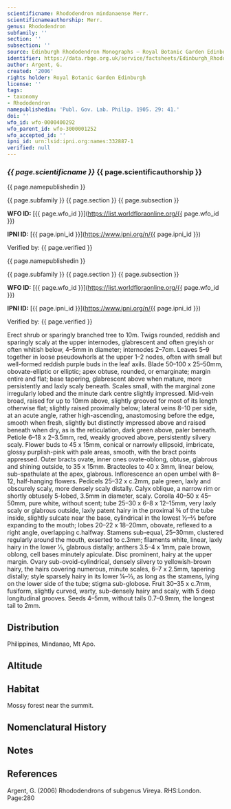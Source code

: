```yaml
---
scientificname: Rhododendron mindanaense Merr.
scientificnameauthorship: Merr.
genus: Rhododendron
subfamily: ''
section: ''
subsection: ''
source: Edinburgh Rhododendron Monographs – Royal Botanic Garden Edinburgh
identifier: https://data.rbge.org.uk/service/factsheets/Edinburgh_Rhododendron_Monographs.xhtml
author: Argent, G.
created: '2006'
rights holder: Royal Botanic Garden Edinburgh
license: ''
tags:
- taxonomy
- Rhododendron
namepublishedin: 'Publ. Gov. Lab. Philip. 1905. 29: 41.'
doi: ''
wfo_id: wfo-0000400292
wfo_parent_id: wfo-3000001252
wfo_accepted_id: ''
ipni_id: urn:lsid:ipni.org:names:332887-1
verified: null
---
```

### _{{ page.scientificname }}_ {{ page.scientificauthorship }}
 {{ page.namepublishedin }}

{{ page.subfamily }} {{ page.section }} {{ page.subsection }}

**WFO ID:** [{{ page.wfo_id }}](https://list.worldfloraonline.org/{{ page.wfo_id }})

**IPNI ID:** [{{ page.ipni_id }}](https://www.ipni.org/n/{{ page.ipni_id }})

Verified by: {{ page.verified }}

 {{ page.namepublishedin }}

{{ page.subfamily }} {{ page.section }} {{ page.subsection }}

**WFO ID:** [{{ page.wfo_id }}](https://list.worldfloraonline.org/{{ page.wfo_id }})

**IPNI ID:** [{{ page.ipni_id }}](https://www.ipni.org/n/{{ page.ipni_id }})

Verified by: {{ page.verified }}



Erect shrub or sparingly branched tree to 10m. Twigs rounded, reddish and sparingly scaly at the upper internodes, glabrescent and often greyish or often whitish below, 4–5mm in diameter; internodes 2–7cm. Leaves 5–9 together in loose pseudowhorls at the upper 1–2 nodes, often with small but well-formed reddish purple buds in the leaf axils. Blade 50–100 x 25–50mm, obovate-elliptic or elliptic; apex obtuse, rounded, or emarginate; margin entire and flat; base tapering, glabrescent above when mature, more persistently and laxly scaly beneath. Scales small, with the marginal zone irregularly lobed and the minute dark centre slightly impressed. Mid-vein broad, raised for up to 10mm above, slightly grooved for most of its length otherwise flat; slightly raised proximally below; lateral veins 8–10 per side, at an acute angle, rather high-ascending, anastomosing before the edge, smooth when fresh, slightly but distinctly impressed above and raised beneath when dry, as is the reticulation, dark green above, paler beneath. Petiole 6–18 x 2–3.5mm, red, weakly grooved above, persistently silvery scaly. Flower buds to 45 x 15mm, conical or narrowly ellipsoid, imbricate, glossy purplish-pink with pale areas, smooth, with the bract points appressed. Outer bracts ovate, inner ones ovate-oblong, obtuse, glabrous and shining outside, to 35 x 15mm. Bracteoles to 40 x 3mm, linear below, sub-spathulate at the apex, glabrous. Inflor­escence an open umbel with 8–12, half-hanging flowers. Pedicels 25–32 x c.2mm, pale green, laxly and obscurely scaly, more densely scaly distally. Calyx oblique, a narrow rim or shortly obtusely 5-lobed, 3.5mm in diameter, scaly. Corolla 40–50 x 45–50mm, pure white, without scent; tube 25–30 x 6–8 x 12–15mm, very laxly scaly or glabrous outside, laxly patent hairy in the proximal ¾ of the tube inside, slightly sulcate near the base, cylindrical in the lowest ½–2⁄3 before expanding to the mouth; lobes 20–22 x 18–20mm, obovate, reflexed to a right angle, overlapping c.halfway. Stamens sub-equal, 25–30mm, clustered regularly around the mouth, exserted to c.3mm; filaments white, linear, laxly hairy in the lower 1⁄3, glabrous distally; anthers 3.5–4 x 1mm, pale brown, oblong, cell bases minutely apiculate. Disc prominent, hairy at the upper margin. Ovary sub-ovoid-cylindrical, densely silvery to yellowish-brown hairy, the hairs covering numerous, minute scales, 6–7 x 2.5mm, tapering distally; style sparsely hairy in its lower 1⁄6–1⁄3, as long as the stamens, lying on the lower side of the tube; stigma sub-globose. Fruit 30–35 x c.7mm, fusiform, slightly curved, warty, sub-densely hairy and scaly, with 5 deep longitudinal grooves. Seeds 4–5mm, without tails 0.7–0.9mm, the longest tail to 2mm.

## Distribution
Philippines, Mindanao, Mt Apo.

## Altitude


## Habitat
Mossy forest near the summit.

## Nomenclatural History

                       
## Notes


## References

Argent, G. (2006) Rhododendrons of subgenus Vireya. RHS:London. Page:280

